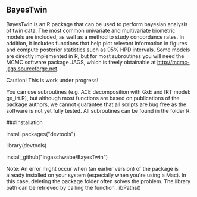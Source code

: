 ## BayesTwin
BayesTwin is an R package that can be used to perform bayesian analysis of twin data. The most common univariate and multivariate biometric models are included, as well as a method to study concordance rates. In addition, it includes functions that help
plot relevant information in figures and compute posterior statistics such as 95% HPD intervals. Some models are directly implemented in R, but for most subroutines you will need the MCMC software package JAGS, which is freely obtainable at http://mcmc-jags.sourceforge.net. 

Caution! This is work under progress! 

You can use subroutines (e.g. ACE decomposition with GxE and IRT model: ge_irt.R), but although most functions are based on publications of the package authors, we cannot guarantee that all scripts are bug free as the software is not yet fully tested. All subroutines can be found in the folder R. 


###Installation

install.packages("devtools")

library(devtools)

install_github("ingaschwabe/BayesTwin")

Note: An error might occur when (an earlier version) of the package is already installed on your system (especially when you're using a Mac).
In this case, deleting the package folder often solves the problem. The library path can be retrieved by calling the function .libPaths() 
